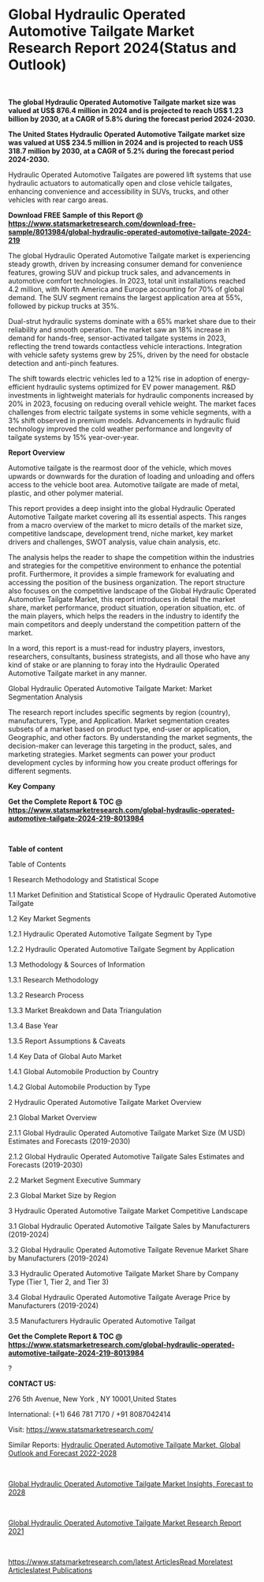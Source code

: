 <h1>Global Hydraulic Operated Automotive Tailgate Market Research Report 2024(Status and Outlook)</h1><br/><p><strong>The global Hydraulic Operated Automotive Tailgate market size was valued at US$ 876.4 million in 2024 and is projected to reach US$ 1.23 billion by 2030, at a <strong>CAGR</strong> of 5.8% during the forecast period 2024-2030.</strong></p>
 
 
 
 <p><strong>The United States Hydraulic Operated Automotive Tailgate market size was valued at US$ 234.5 million in 2024 and is projected to reach US$ 318.7 million by 2030, at a <strong>CAGR</strong> of 5.2% during the forecast period 2024-2030.</strong></p>
 
 
 
 <p>Hydraulic Operated Automotive Tailgates are powered lift systems that use hydraulic actuators to automatically open and close vehicle tailgates, enhancing convenience and accessibility in SUVs, trucks, and other vehicles with rear cargo areas.</p>
 
 
 
 <p><strong>Download FREE Sample of this Report @ <a href="https://www.statsmarketresearch.com/download-free-sample/8013984/global-hydraulic-operated-automotive-tailgate-2024-219">https://www.statsmarketresearch.com/download-free-sample/8013984/global-hydraulic-operated-automotive-tailgate-2024-219</a></strong></p>
 
 
 
 <p>The global Hydraulic Operated Automotive Tailgate market is experiencing steady growth, driven by increasing consumer demand for convenience features, growing SUV and pickup truck sales, and advancements in automotive comfort technologies. In 2023, total unit installations reached 4.2 million, with North America and Europe accounting for 70% of global demand. The SUV segment remains the largest application area at 55%, followed by pickup trucks at 35%.</p>
 
 
 
 <p>Dual-strut hydraulic systems dominate with a 65% market share due to their reliability and smooth operation. The market saw an 18% increase in demand for hands-free, sensor-activated tailgate systems in 2023, reflecting the trend towards contactless vehicle interactions. Integration with vehicle safety systems grew by 25%, driven by the need for obstacle detection and anti-pinch features.</p>
 
 
 
 <p>The shift towards electric vehicles led to a 12% rise in adoption of energy-efficient hydraulic systems optimized for EV power management. R&D investments in lightweight materials for hydraulic components increased by 20% in 2023, focusing on reducing overall vehicle weight. The market faces challenges from electric tailgate systems in some vehicle segments, with a 3% shift observed in premium models. Advancements in hydraulic fluid technology improved the cold weather performance and longevity of tailgate systems by 15% year-over-year.</p>
 
 
 
 <p><strong>Report Overview</strong></p>
 
 
 
 <p>Automotive tailgate is the rearmost door of the vehicle, which moves upwards or downwards for the duration of loading and unloading and offers access to the vehicle boot area. Automotive tailgate are made of metal, plastic, and other polymer material.</p>
 
 
 
 <p>This report provides a deep insight into the global Hydraulic Operated Automotive Tailgate market covering all its essential aspects. This ranges from a macro overview of the market to micro details of the market size, competitive landscape, development trend, niche market, key market drivers and challenges, SWOT analysis, value chain analysis, etc.</p>
 
 
 
 <p>The analysis helps the reader to shape the competition within the industries and strategies for the competitive environment to enhance the potential profit. Furthermore, it provides a simple framework for evaluating and accessing the position of the business organization. The report structure also focuses on the competitive landscape of the Global Hydraulic Operated Automotive Tailgate Market, this report introduces in detail the market share, market performance, product situation, operation situation, etc. of the main players, which helps the readers in the industry to identify the main competitors and deeply understand the competition pattern of the market.</p>
 
 
 
 <p>In a word, this report is a must-read for industry players, investors, researchers, consultants, business strategists, and all those who have any kind of stake or are planning to foray into the Hydraulic Operated Automotive Tailgate market in any manner.</p>
 
 
 
 <p>Global Hydraulic Operated Automotive Tailgate Market: Market Segmentation Analysis</p>
 
 
 
 <p>The research report includes specific segments by region (country), manufacturers, Type, and Application. Market segmentation creates subsets of a market based on product type, end-user or application, Geographic, and other factors. By understanding the market segments, the decision-maker can leverage this targeting in the product, sales, and marketing strategies. Market segments can power your product development cycles by informing how you create product offerings for different segments.</p>
 
 
 
 <p><strong>Key Company</strong></p>
 
 
 
 <div><b>Get the Complete Report & TOC @ <a href="https://www.statsmarketresearch.com/global-hydraulic-operated-automotive-tailgate-2024-219-8013984">https://www.statsmarketresearch.com/global-hydraulic-operated-automotive-tailgate-2024-219-8013984</a></b></div>
 
 
 
 <p><br />
 
 <b>Table of content</b></p>
 
 
 
 <p>Table of Contents<br />
 
 1 Research Methodology and Statistical Scope<br />
 
 1.1 Market Definition and Statistical Scope of Hydraulic Operated Automotive Tailgate<br />
 
 1.2 Key Market Segments<br />
 
 1.2.1 Hydraulic Operated Automotive Tailgate Segment by Type<br />
 
 1.2.2 Hydraulic Operated Automotive Tailgate Segment by Application<br />
 
 1.3 Methodology & Sources of Information<br />
 
 1.3.1 Research Methodology<br />
 
 1.3.2 Research Process<br />
 
 1.3.3 Market Breakdown and Data Triangulation<br />
 
 1.3.4 Base Year<br />
 
 1.3.5 Report Assumptions & Caveats<br />
 
 1.4 Key Data of Global Auto Market<br />
 
 1.4.1 Global Automobile Production by Country<br />
 
 1.4.2 Global Automobile Production by Type<br />
 
 2 Hydraulic Operated Automotive Tailgate Market Overview<br />
 
 2.1 Global Market Overview<br />
 
 2.1.1 Global Hydraulic Operated Automotive Tailgate Market Size (M USD) Estimates and Forecasts (2019-2030)<br />
 
 2.1.2 Global Hydraulic Operated Automotive Tailgate Sales Estimates and Forecasts (2019-2030)<br />
 
 2.2 Market Segment Executive Summary<br />
 
 2.3 Global Market Size by Region<br />
 
 3 Hydraulic Operated Automotive Tailgate Market Competitive Landscape<br />
 
 3.1 Global Hydraulic Operated Automotive Tailgate Sales by Manufacturers (2019-2024)<br />
 
 3.2 Global Hydraulic Operated Automotive Tailgate Revenue Market Share by Manufacturers (2019-2024)<br />
 
 3.3 Hydraulic Operated Automotive Tailgate Market Share by Company Type (Tier 1, Tier 2, and Tier 3)<br />
 
 3.4 Global Hydraulic Operated Automotive Tailgate Average Price by Manufacturers (2019-2024)<br />
 
 3.5 Manufacturers Hydraulic Operated Automotive Tailgat</p>
 
 
 
 <div><b>Get the Complete Report & TOC @ <a href="https://www.statsmarketresearch.com/global-hydraulic-operated-automotive-tailgate-2024-219-8013984">https://www.statsmarketresearch.com/global-hydraulic-operated-automotive-tailgate-2024-219-8013984</a></b></div>
 
 
 
 <p>? </p>
 
 
 
 <p><b>CONTACT US:</b><br />
 
 276 5th Avenue, New York , NY 10001,United States<br />
 
 International: (+1) 646 781 7170 / +91 8087042414<br />
 
 Visit: <a href="https://www.statsmarketresearch.com/">https://www.statsmarketresearch.com/</a><br />
 
 Similar Reports: <a href="https://www.statsmarketresearch.com/global-hydraulic-operated-automotive-tailgate-2024-219-8013984">Hydraulic Operated Automotive Tailgate Market, Global Outlook and Forecast 2022-2028</a><br />
 
 <br />
 
 <a href="https://www.statsmarketresearch.com/global-hydraulic-operated-automotive-tailgate-2024-219-8013984">Global Hydraulic Operated Automotive Tailgate Market Insights, Forecast to 2028</a><br />
 
 <br />
 
 <a href="https://www.statsmarketresearch.com/global-hydraulic-operated-automotive-tailgate-2024-219-8013984">Global Hydraulic Operated Automotive Tailgate Market Research Report 2021</a><br />
 
 <br />
 
 <a href="https://gyeongbokgung.com">https://www.statsmarketresearch.com/</a><a href="https://hallyeomaritime.com">latest Articles</a><a href="https://jingwansa.com">Read More</a><a href="https://nguoiviet.jp/">latest Articles</a><a href="https://www.intelmarketresearch.com/">latest Publications</a></p>